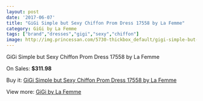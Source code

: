 ```yaml
---
layout: post
date: '2017-06-07'
title: "GiGi Simple but Sexy Chiffon Prom Dress 17558 by La Femme"
category: GiGi by La Femme
tags: ["brand","dresses","gigi","sexy","chiffon"]
image: http://img.princessan.com/5730-thickbox_default/gigi-simple-but-sexy-chiffon-prom-dress-17558-by-la-femme.jpg
---
```

GiGi Simple but Sexy Chiffon Prom Dress 17558 by La Femme

On Sales: **$311.98**
<a href="https://www.princessan.com/en/gigi-by-la-femme/2614-gigi-simple-but-sexy-chiffon-prom-dress-17558-by-la-femme.html"><amp-img layout="responsive" width="600" height="600" src="//img.princessan.com/5730-thickbox_default/gigi-simple-but-sexy-chiffon-prom-dress-17558-by-la-femme.jpg" alt="GiGi Simple but Sexy Chiffon Prom Dress 17558 by La Femme 0" /></a>
<a href="https://www.princessan.com/en/gigi-by-la-femme/2614-gigi-simple-but-sexy-chiffon-prom-dress-17558-by-la-femme.html"><amp-img layout="responsive" width="600" height="600" src="//img.princessan.com/5732-thickbox_default/gigi-simple-but-sexy-chiffon-prom-dress-17558-by-la-femme.jpg" alt="GiGi Simple but Sexy Chiffon Prom Dress 17558 by La Femme 1" /></a>
<a href="https://www.princessan.com/en/gigi-by-la-femme/2614-gigi-simple-but-sexy-chiffon-prom-dress-17558-by-la-femme.html"><amp-img layout="responsive" width="600" height="600" src="//img.princessan.com/5731-thickbox_default/gigi-simple-but-sexy-chiffon-prom-dress-17558-by-la-femme.jpg" alt="GiGi Simple but Sexy Chiffon Prom Dress 17558 by La Femme 2" /></a>

Buy it: [GiGi Simple but Sexy Chiffon Prom Dress 17558 by La Femme](https://www.princessan.com/en/gigi-by-la-femme/2614-gigi-simple-but-sexy-chiffon-prom-dress-17558-by-la-femme.html "GiGi Simple but Sexy Chiffon Prom Dress 17558 by La Femme")

View more: [GiGi by La Femme](https://www.princessan.com/en/21-gigi-by-la-femme "GiGi by La Femme")